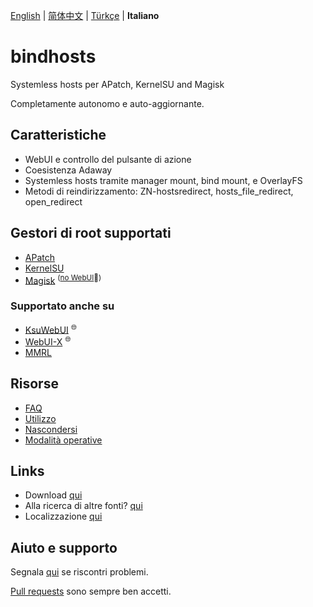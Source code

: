 [English](README.md) | [简体中文](README_zh-CN.md) | [Türkçe](README_tr-TR.md) | **Italiano**

# bindhosts

Systemless hosts per APatch, KernelSU and Magisk

Completamente autonomo e auto-aggiornante.

## Caratteristiche

- WebUI e controllo del pulsante di azione
- Coesistenza Adaway
- Systemless hosts tramite manager mount, bind mount, e OverlayFS
- Metodi di reindirizzamento: ZN-hostsredirect, hosts_file_redirect, open_redirect

## Gestori di root supportati

- [APatch](https://github.com/bmax121/APatch)
- [KernelSU](https://github.com/tiann/KernelSU)
- [Magisk](https://github.com/topjohnwu/Magisk)  <sup>([no WebUI](https://github.com/topjohnwu/Magisk/issues/8609#event-15568590949)👀)</sup>

### Supportato anche su

- [KsuWebUI](https://github.com/5ec1cff/KsuWebUIStandalone)   <sup>🌐</sup>
- [WebUI-X](https://github.com/MMRLApp/WebUI-X-Portable)   <sup>🌐</sup>
- [MMRL](https://github.com/MMRLApp/MMRL)

## Risorse

- [FAQ](Documentation/faq_it-IT.md)
- [Utilizzo](Documentation/usage_it-IT.md)
- [Nascondersi](Documentation/hiding_it-IT.md)
- [Modalità operative](Documentation/modes_it-IT.md)

## Links

- Download [qui](https://github.com/bindhosts/bindhosts/releases)
- Alla ricerca di altre fonti? [qui](Documentation/sources.md)
- Localizzazione [qui](Documentation/localize.md)

## Aiuto e supporto

Segnala [qui](https://github.com/bindhosts/bindhosts/issues) se riscontri problemi.

[Pull requests](https://github.com/bindhosts/bindhosts/pulls) sono sempre ben accetti.


